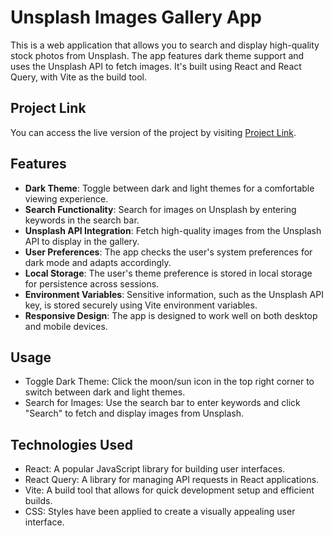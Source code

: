 # Unsplash Images Gallery App

This is a web application that allows you to search and display high-quality stock photos from Unsplash. The app features dark theme support and uses the Unsplash API to fetch images. It's built using React and React Query, with Vite as the build tool.

## Project Link

You can access the live version of the project by visiting [Project Link](https://unsplash-images.onrender.com).

## Features

- **Dark Theme**: Toggle between dark and light themes for a comfortable viewing experience.
- **Search Functionality**: Search for images on Unsplash by entering keywords in the search bar.
- **Unsplash API Integration**: Fetch high-quality images from the Unsplash API to display in the gallery.
- **User Preferences**: The app checks the user's system preferences for dark mode and adapts accordingly.
- **Local Storage**: The user's theme preference is stored in local storage for persistence across sessions.
- **Environment Variables**: Sensitive information, such as the Unsplash API key, is stored securely using Vite environment variables.
- **Responsive Design**: The app is designed to work well on both desktop and mobile devices.

## Usage

- Toggle Dark Theme: Click the moon/sun icon in the top right corner to switch between dark and light themes.
- Search for Images: Use the search bar to enter keywords and click "Search" to fetch and display images from Unsplash.

## Technologies Used

- React: A popular JavaScript library for building user interfaces.
- React Query: A library for managing API requests in React applications.
- Vite: A build tool that allows for quick development setup and efficient builds.
- CSS: Styles have been applied to create a visually appealing user interface.
